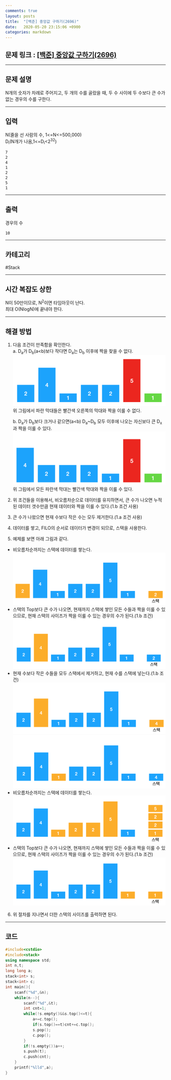 ```yaml
---
comments: true
layout: posts
title:  "[백준] 중앙값 구하기(2696)"
date:   2020-05-20 23:15:06 +0900
categories: markdown
---
```

## 문제 링크 : [[백준] 중앙값 구하기(2696)](https://www.acmicpc.net/problem/2696)

---

## 문제 설명
N개의 숫자가 차례로 주어지고, 두 개의 수를 골랐을 때, 두 수 사이에 두 수보다 큰 수가 없는 경우의 수를 구한다.

---

## 입력
N(줄을 선 사람의 수, 1<=N<=500,000)  
D<sub>i</sub>(N개가 나옴,1<=D<sub>i</sub><2<sup>32</sup>)  
```
7
2
4
1
2
2
5
1
```
---
## 출력
경우의 수
```
10
```

---

## 카테고리  
#Stack

---

## 시간 복잡도 상한
N이 50만이므로, N<sup>2</sup>이면 타임아웃이 난다.  
최대 O(NlogN)에 끝내야 한다.

---
## 해결 방법
1. 다음 조건이 만족함을 확인한다.  
    a. D<sub>a</sub>가 D<sub>b</sub>(a<b)보다 작다면 D<sub>a</sub>는 D<sub>b</sub> 이후에 짝을 찾을 수 없다.  
    ![사진](_site/assets/img/3015/1.png)  
      위 그림에서 파란 막대들은 빨간색 오른쪽의 막대와 짝을 이룰 수 없다.  
        
          

    b. D<sub>a</sub>가 D<sub>b</sub>보다 크거나 같으면(a<b) D<sub>a</sub>~D<sub>b</sub> 모두 이후에 나오는 자신보다 큰 D<sub>x</sub>과 짝을 이룰 수 있다.
    ![사진](/_site/assets/img/3015/2.png)  
    위 그림에서 모든 파란색 막대는 빨간색 막대와 짝을 이룰 수 있다.
      
2. 위 조건들을 이용해서, 비오름차순으로 데이터를 유지하면서, 큰 수가 나오면 누적된 데이터 갯수만큼 현재 데이터와 짝을 이룰 수 있다.(1.b 조건 사용)
3. 큰 수가 나왔으면 현재 수보다 작은 수는 모두 제거한다.(1.a 조건 사용)
4. 데이터를 쌓고, FILO의 순서로 데이터가 변경이 되므로, 스택을 사용한다.
5. 예제를 보면 아래 그림과 같다.
- 비오름차순까지는 스택에 데이터를 쌓는다.  
![사진](/_site/assets/img/3015/3.png)
- 스택의 Top보다 큰 수가 나오면, 현재까지 스택에 쌓인 모든 수들과 짝을 이룰 수 있으므로, 현재 스택의 사이즈가 짝을 이룰 수 있는 경우의 수가 된다.(1.b 조건)
![사진](/_site/assets/img/3015/4.png)  
- 현재 수보다 작은 수들을 모두 스택에서 제거하고, 현재 수를 스택에 넣는다.(1.b 조건)
![사진](/_site/assets/img/3015/5.png)  
![사진](/_site/assets/img/3015/6.png)
- 비오름차순까지는 스택에 데이터를 쌓는다.  
![사진](/_site/assets/img/3015/7.png)  
- 스택의 Top보다 큰 수가 나오면, 현재까지 스택에 쌓인 모든 수들과 짝을 이룰 수 있으므로, 현재 스택의 사이즈가 짝을 이룰 수 있는 경우의 수가 된다.(1.b 조건)
![사진](/_site/assets/img/3015/8.png)  
6. 위 절차를 지나면서 더한 스택의 사이즈를 출력하면 된다.
---

## 코드

```cpp
#include<cstdio>
#include<stack>
using namespace std;
int n,t;
long long a;
stack<int> s;
stack<int> c;
int main(){
	scanf("%d",&n);
	while(n--){
		scanf("%d",&t);
		int cnt=1;
		while(!s.empty()&&s.top()<=t){
			a+=c.top();
			if(s.top()==t)cnt+=c.top();
			s.pop();
			c.pop();
		}
		if(!s.empty())a++;
		s.push(t);
		c.push(cnt);
	}
	printf("%lld",a);
}
```
